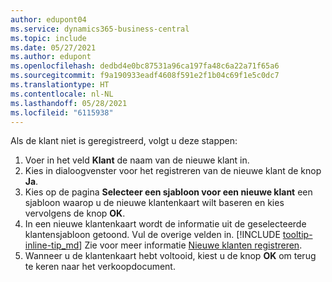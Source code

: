 ```yaml
---
author: edupont04
ms.service: dynamics365-business-central
ms.topic: include
ms.date: 05/27/2021
ms.author: edupont
ms.openlocfilehash: dedbd4e0bc87531a96ca197fa48c6a22a71f65a6
ms.sourcegitcommit: f9a190933eadf4608f591e2f1b04c69f1e5c0dc7
ms.translationtype: HT
ms.contentlocale: nl-NL
ms.lasthandoff: 05/28/2021
ms.locfileid: "6115938"
---
```

Als de klant niet is geregistreerd, volgt u deze stappen:

1. Voer in het veld **Klant** de naam van de nieuwe klant in.
2. Kies in dialoogvenster voor het registreren van de nieuwe klant de knop **Ja**.
3. Kies op de pagina **Selecteer een sjabloon voor een nieuwe klant** een sjabloon waarop u de nieuwe klantenkaart wilt baseren en kies vervolgens de knop **OK**.
4. In een nieuwe klantenkaart wordt de informatie uit de geselecteerde klantensjabloon getoond. Vul de overige velden in. [!INCLUDE [tooltip-inline-tip_md](tooltip-inline-tip_md.md)] Zie voor meer informatie [Nieuwe klanten registreren](../sales-how-register-new-customers.md).  
5. Wanneer u de klantenkaart hebt voltooid, kiest u de knop **OK** om terug te keren naar het verkoopdocument.
